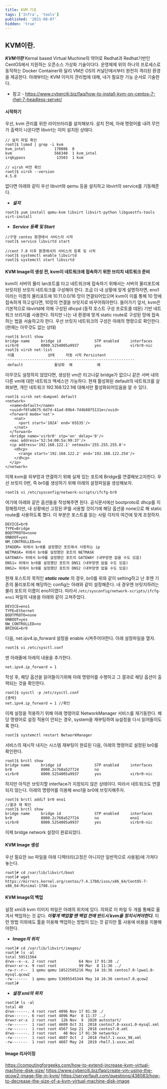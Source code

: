 ```yaml
---
title: KVM 기초
tags: ['Infra', 'tools']
published: '2021-08-07'
hidden: 'true'
---
```


## KVM이란.
***KVM이란*** Kernal based Virtual Muchine의 약어로 Redhat과 Redhat기반인 CentOS에서 지원하는 오픈소스 가상화 기술이다다. 운영체제 위의 하나의 프로세스로 동작하는 Docker Container와 달리 VM은 OS의 커널단에서부터 완전히 격리된 환경을 제공한다. 아래부터는 KVM 이미지 관리법에 대해, 내가 필요한 기능 순서로 기술한다.

+ 참고 - https://www.cyberciti.biz/faq/how-to-install-kvm-on-centos-7-rhel-7-headless-server/

#### 시작하기
우선, kvm 관리를 위한 라이브러리를 설치해보자. 설치 전에, 아래 명령어를 내려 무언가 출력이 나온다면 libvirt는 이미 설치된 상태다.
```
// 설치 파일 확인
root]$ lsmod | grep -i kvm
kvm_intel             170086  0
kvm                   566340  1 kvm_intel
irqbypass              13503  1 kvm

// virsh 버전 확인
root]$ virsh --version
4.5.0
```
없다면 아래와 같이 우선 libvirt와 qemu 등을 설치하고 libvirt의 service를 기동해준다.
+ ***설치***
```
root]$ yum install qemu-kvm libvirt libvirt-python libguestfs-tools virt-install
```
+ ***Service 등록 및 Start***
```
//구형 centos 환경에서 서비스의 시작
root]$ service libvirtd start  

//cent 7.8 이후 환경에서의 서비스의 등록 및 시작
root]$ systemctl enable libvirtd
root]$ systemctl start libvirtd
```

#### KVM Image의 생성 전, kvm이 네트워크에 접속하기 위한 브리치 네트워크 준비

kvm이 서버의 물리 lan포트를 타고 네트워크에 접속하기 위해서는 서버의 물리포트에 브릿지된 브릿지 네트워크를 구성해야 한다. 조금 더 내 상황에 맞게 설명하자면, eno1이라는 이름의 물리포트에 10.11.0.0/16 망이 연결되어있으며 kvm이 이를 통해 10 망에 접속하게 하고싶다면, 10망의 연결을 브릿지로 바꾸어줘야한다. 들어가기 앞서, kvm은 기본적으로 libvirtd에 의해 구성된 dhcpd (동적 호스트 구성 프로토콜 데몬) 기반 네트워크 브리지를 사용한다. 하지만 나는 내 환경에 맞게 static route로 구성된 망에 접속하는 법을 서술하고자 한다. 우선 브릿지 네트워크의 구성은 아래의 명령으로 확인한다. (현재는 아무것도 없는 상태)
```
root]$ brctl show
bridge name     bridge id               STP enabled     interfaces
virbr0          8000.5254005a9937       yes             virbr0-nic
root]$ virsh net-list
 이름               상태     자동 시작 Persistent
----------------------------------------------------------
 default              활성화  예           예
```
아무것도 설정하지 않았다면, 생성된 vm은 타고나갈 bridge가 없으니 같은 서버 내의 다른 vm에 대한 네트워크 액세스만 가능하다. 현재 활성화된 default의 네트워크를 살펴보면, 개인 네트워크 192.168.122.1에 대해서만 활성화되어있음을 알 수 있다.
```
root]$ virsh net-dumpxml default
<network>
  <name>default</name>
  <uuid>f8fa8675-6d7d-41ad-89b4-7d4b88f5131e</uuid>
  <forward mode='nat'>
    <nat>
      <port start='1024' end='65535'/>
    </nat>
  </forward>
  <bridge name='virbr0' stp='on' delay='0'/>
  <mac address='52:54:00:5a:99:37'/>
  <ip address='192.168.122.1' netmask='255.255.255.0'>
    <dhcp>
      <range start='192.168.122.2' end='192.168.122.254'/>
    </dhcp>
  </ip>
</network>
```
이제 kvm을 외부망과 연결하기 위해 실제 있는 포트에 Bridge를 연결해보고자한다. 우선 브릿지 0번, 즉 br0를 생성하기 위해 아래의 설정파일을 생성해보자.
```
root]$ vi /etc/sysconfig/network-scripts/ifcfg-br0
```
여기에 아래와 같은 옵션들을 작성해주면 된다. 공식문서에선 bootproto로 dhcp를 지정해줬지만, 내 상황에선 고정된 IP를 사용할 것이기에 해당 옵션을 none으로 해 static route를 사용하도록 했다. 이 부분은 포스트를 읽는 사람 각자의 여건에 맞게 조정하자.
```
DEVICE=br0
TYPE=Bridge
BOOTPROTO=none
ONBOOT=yes
NM_CONTROLLED=no
IPADDR= 위에서 br0를 설정했던 포트에서 사용하는 ip
NETMASK= 위에서 br0를 설정했던 포트의 NETMASK
GATEWAY= 위에서 br0를 설정했던 포트의 GATEWAY (내부망엔 없을 수도 있음)
DNS1= 위에서 br0를 설정했던 포트의 DNS1 (내부망엔 없을 수도 있음)
DNS2= 위에서 br0를 설정했던 포트의 DNS2 (내부망엔 없을 수도 있음)
```
현재 포스트의 목적인 ***static route*** 의 경우, br0를 위와 같이 setting하고 난 후엔 기존의 물리포트에 해당하는 config는 아래와 같이 설정해준다. 내 경우엔 브릿지하려는 물리 포트의 이름이 eno1이였다. 따라서 ```/etc/sysconfig/network-scripts/ifcfg-eno1``` 파일의 내용을 아래와 같이 고쳐주었다.
```
DEVICE=eno1
TYPE=Ethernet
BOOTPROTO=none
ONBOOT=yes
NW_CONTROLLED=no
BRIDGE=br0
```
다음, net.ipv4.ip_forward 설정을 enable 시켜주어야한다. 아래 설정파일을 열자.
```
root]$ vi /etc/sysctl.conf
```
맨 아래줄에 아래의 내용을 추가한다.
```
net.ipv4.ip_forward = 1
```
작성 후, 해당 옵션을 읽어들이기위해 아래 명령어를 수행하고 그 결과로 해당 옵션이 출력되는 것을 확인한다.
```
root]$ sysctl -p /etc/sysctl.conf
{중략}
net.ipv4.ip_forward = 1 //확인
```
이제 설정을 적용하기 위해 아래 명령어로 NetworkManager 서비스를 재기동한다. 해당 명령어로 설정 적용이 안되는 경우, system을 재부팅하여 ip설정을 다시 읽어들이도록 한다.
```
root]$ systemctl restart NetworkManager
```
서비스의 재시작 내지는 시스템 재부팅이 완료된 다음, 아래의 명령어로 설정된 br0를 확인한다.
```
root]$ brctl show
bridge name     bridge id               STP enabled     interfaces
br0             8000.2c768a527724       no              
virbr0          8000.5254005a9937       yes             virbr0-nic
```
하지만 아직은 브릿지할 interface가 지정되지 않은 상태이다. 따라서 네트워크도 연결되지 않는다. 아래의 명령어를 이용해 eno1을 br0에 브릿지해주자.
```
root]$ brctl addif br0 eno1
//결과 재 확인
root]$ brctl show
bridge name     bridge id               STP enabled     interfaces
br0             8000.2c768a527724       no              eno1
virbr0          8000.5254005a9937       yes             virbr0-nic
```
이제 bridge network 설정이 완료되었다.

#### KVM Image 생성
우선 필요한 iso 파일을 아래 디렉터리(고정은 아니지만 일반적으로 사용됨)에 가져다 놓는다.
```
root]# cd /var/lib/libvirt/boot
root]# wget https://mirrors.kernel.org/centos/7.4.1708/isos/x86_64/CentOS-7-x86_64-Minimal-1708.iso
```

#### KVM Image의 백업
설정 xml과 kvm 이미지 파일은 아래의 위치에 있다. 의외로 이 파일 두 개를 통째로 옮겨서 백업하는 것 같다. ***이렇게 백업할 땐 백업 전에 반드시 kvm을 정지시켜야한다.*** 이런 방법 이외에도 툴을 이용해 백업하는 방법이 있는 것 같지만 툴 사용에 비용을 지불해야한다.
+ ***Image의 위치***
```
root]# cd /var/lib/libvirt/images/
root]# ls -al
total 59511564
drwx--x--x. 2 root root          64 Nov 17 01:30 ./
drwxr-xr-x. 9 root root          99 Mar  8 11:36 ../
-rw-r--r--  1 qemu qemu 18522505216 May 14 16:36 centos7.0-lpwa1.0-mysql.qcow2
-rw-------  1 qemu qemu 53695545344 May 14 16:36 centos7.0.qcow2
root]#
```
+ ***설정 xml의 위치***
```
root]# ls -al
total 40
drwx------. 4 root root 4096 Nov 17 01:30 ./
drwx------. 6 root root 4096 Mar  8 11:37 ../
drwxr-xr-x  2 root root  126 Nov  9  2020 autostart/
-rw-------  1 root root 4609 Oct 31  2018 centos7.0-xxxx1.0-mysql.xml
-rw-------  1 root root 4567 Sep 21  2018 centos7.0.xml
drwx------. 3 root root   40 Nov 17 01:30 networks/
-rw-------  1 root root 4607 Oct  2  2018 rhel7.1-xxxx_98.xml
-rw-------  1 root root 4607 May 24  2019 rhel7.1-xxxx.xml
```

#### Image 리사이징
https://computingforgeeks.com/how-to-extend-increase-kvm-virtual-machine-disk-size/
https://www.cyberciti.biz/faq/create-vm-using-the-qcow2-image-file-in-kvm/
https://serverfault.com/questions/438083/how-to-decrease-the-size-of-a-kvm-virtual-machine-disk-image
